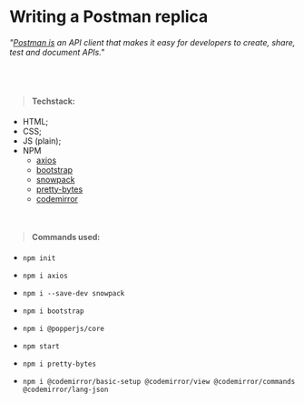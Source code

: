 # Writing a Postman replica

###### "[Postman is](https://bit.ly/2Um0Mxg) an API client that makes it easy for developers to create, share, test and document APIs."
<br>

>#### Techstack:
* HTML;
* CSS;
* JS (plain);
* NPM
  * [axios](https://www.npmjs.com/package/axios)
  * [bootstrap](https://www.npmjs.com/package/bootstrap)
  * [snowpack](https://www.npmjs.com/package/snowpack)
  * [pretty-bytes](https://www.npmjs.com/package/pretty-bytes)
  * [codemirror](https://www.npmjs.com/package/codemirror)

<br>

>#### Commands used:

* `npm init`

* `npm i axios`

* `npm i --save-dev snowpack`

* `npm i bootstrap`

* `npm i @popperjs/core`

* `npm start`

* `npm i pretty-bytes`

* `npm i @codemirror/basic-setup @codemirror/view @codemirror/commands @codemirror/lang-json`
